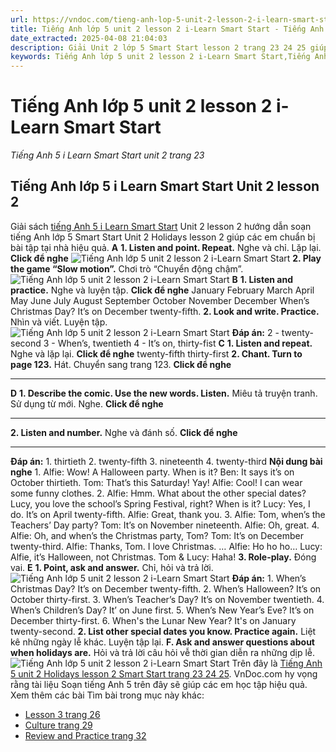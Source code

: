 ```yaml
---
url: https://vndoc.com/tieng-anh-lop-5-unit-2-lesson-2-i-learn-smart-start-321844
title: Tiếng Anh lớp 5 unit 2 lesson 2 i-Learn Smart Start - Tiếng Anh 5 i Learn Smart Start unit 2 trang 23 - VnDoc.com
date_extracted: 2025-04-08 21:04:03
description: Giải Unit 2 lớp 5 Smart Start lesson 2 trang 23 24 25 giúp các em học sinh chuẩn bị kiến thức trọng tâm hiệu quả.
keywords: Tiếng Anh lớp 5 unit 2 lesson 2 i-Learn Smart Start,Tiếng Anh lớp 5 unit 2 lesson 2,tiếng anh lớp 5 i learn smart start unit 2 lesson 2,Tiếng Anh 5 i learn smart start unit 2 lesson 2,unit 2 lớp 5 smart start,tiếng anh 5 smart start unit 2 lesson 2,tiếng anh lớp 5 smart start unit 2,unit 2 lesson 2 lớp 5,unit 2 lớp 5 lesson 2,Tiếng Anh lớp 5 unit 2 lesson 2 trang 23,tiếng anh lớp 5 unit 2 holidays lesson 2,tiếng anh 5 unit 2 holidays lesson 2
---
```


# Tiếng Anh lớp 5 unit 2 lesson 2 i-Learn Smart Start
 _Tiếng Anh 5 i Learn Smart Start unit 2 trang 23_
## Tiếng Anh lớp 5 i Learn Smart Start Unit 2 lesson 2
Giải sách [tiếng Anh 5 i Learn Smart Start](<https://vndoc.com/giai-bai-tap-i-learn-smart-start5>) Unit 2 lesson 2 hướng dẫn soạn tiếng Anh lớp 5 Smart Start Unit 2 Holidays lesson 2 giúp các em chuẩn bị bài tập tại nhà hiệu quả.
**A**
**1\. Listen and point. Repeat.** Nghe và chỉ. Lặp lại.
**Click để nghe**
![Tiếng Anh lớp 5 unit 2 lesson 2 i-Learn Smart Start](https://i.vdoc.vn/data/image/2024/06/11/tieng-anh-lop-5-unit-2-lesson-2-i-learn-smart-start-1.png)
**2\. Play the game “Slow motion”.** Chơi trò “Chuyển động chậm”.
![Tiếng Anh lớp 5 unit 2 lesson 2 i-Learn Smart Start](https://i.vdoc.vn/data/image/2024/06/11/tieng-anh-lop-5-unit-2-lesson-2-i-learn-smart-start-2.png)
**B**
**1\. Listen and practice.** Nghe và luyện tập.
**Click để nghe**
January
February
March
April
May
June
July
August
September
October
November
December
When’s Christmas Day?
It’s on December twenty-fifth.
**2\. Look and write. Practice.** Nhìn và viết. Luyện tập.
![Tiếng Anh lớp 5 unit 2 lesson 2 i-Learn Smart Start](https://i.vdoc.vn/data/image/2024/06/11/tieng-anh-lop-5-unit-2-lesson-2-i-learn-smart-start-3.png)
**Đáp án:**
2 - twenty-second
3 - When’s, twentieth
4 - It’s on, thirty-fist
**C**
**1\. Listen and repeat.** Nghe và lặp lại.
**Click để nghe**
twenty-fifth
thirty-first
**2\. Chant. Turn to page 123.** Hát. Chuyển sang trang 123.
**Click để nghe**
****
**D**
**1\. Describe the comic. Use the new words. Listen.** Miêu tả truyện tranh. Sử dụng từ mới. Nghe.
**Click để nghe**
****
**2\. Listen and number.** Nghe và đánh số.
**Click để nghe**
****
**Đáp án:**
1\. thirtieth
2\. twenty-fifth
3\. nineteenth
4\. twenty-third
**Nội dung bài nghe**
1.
Alfie: Wow\! A Halloween party. When is it?
Ben: It says it’s on October thirtieth.
Tom: That’s this Saturday\! Yay\!
Alfie: Cool\! I can wear some funny clothes.
2.
Alfie: Hmm. What about the other special dates? Lucy, you love the school’s Spring Festival, right? When is it?
Lucy: Yes, I do. It’s on April twenty-fifth.
Alfie: Great, thank you.
3.
Alfie: Tom, when’s the Teachers’ Day party?
Tom: It’s on November nineteenth.
Alfie: Oh, great.
4.
Alfie: Oh, and when’s the Christmas party, Tom?
Tom: It’s on December twenty-third.
Alfie: Thanks, Tom. I love Christmas.
…
Alfie: Ho ho ho…
Lucy: Alfie, it’s Halloween, not Christmas.
Tom & Lucy: Haha\!
**3\. Role-play.** Đóng vai.
**E**
**1\. Point, ask and answer.** Chỉ, hỏi và trả lời.
![Tiếng Anh lớp 5 unit 2 lesson 2 i-Learn Smart Start](https://i.vdoc.vn/data/image/2024/06/11/tieng-anh-lop-5-unit-2-lesson-2-i-learn-smart-start-4.png)
**Đáp án:**
1\. When’s Christmas Day?
It’s on December twenty-fifth.
2\. When’s Halloween?
It’s on October thirty-first.
3\. When’s Teacher’s Day?
It’s on November twentieth.
4\. When’s Children’s Day?
It’ on June first.
5\. When’s New Year’s Eve?
It’s on December thirty-first.
6\. When's the Lunar New Year?
It's on January twenty-second.
**2\. List other special dates you know. Practice again.** Liệt kê những ngày lễ khác. Luyện tập lại.
**F. Ask and answer questions about when holidays are.** Hỏi và trả lời câu hỏi vễ thời gian diễn ra những dịp lễ.
![Tiếng Anh lớp 5 unit 2 lesson 2 i-Learn Smart Start](https://i.vdoc.vn/data/image/2024/06/11/tieng-anh-lop-5-unit-2-lesson-2-i-learn-smart-start-5.png)
Trên đây là [Tiếng Anh 5 unit 2 Holidays lesson 2 Smart Start trang 23 24 25](<https://vndoc.com/tieng-anh-lop-5-unit-2-lesson-2-i-learn-smart-start-321844>). VnDoc.com hy vọng rằng tài liệu Soạn tiếng Anh 5 trên đây sẽ giúp các em học tập hiệu quả.
Xem thêm các bài Tìm bài trong mục này khác:
  * [Lesson 3 trang 26](</tieng-anh-lop-5-unit-2-lesson-3-i-learn-smart-start-321846>)
  * [Culture trang 29](</tieng-anh-lop-5-unit-2-culture-i-learn-smart-start-321848>)
  * [Review and Practice trang 32](</tieng-anh-lop-5-unit-2-review-and-practice-i-learn-smart-start-321856>)

